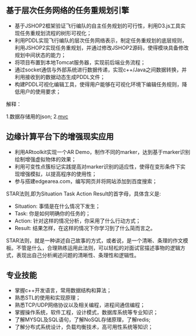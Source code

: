 ## 基于层次任务网络的任务重规划引擎

+ 基于JSHOP2框架验证飞行编队的自主任务规划的可行性，利用D3.js工具实现任务重规划流程的树形可视化；
+ 利用PDDL实现飞行编队的层次任务网络表示，制定任务重规划的底层规则，利用JSHOP2实现任务重规划，并通过修改JSHOP2源码，使得模块具备修改规划中间状态的能力；
+ 将项目布置到本地Tomcat服务器，实现前后端业务流程；
+ 通过socket通信与外部系统进行数据传递，实现c++/Java之间数据转换，并利用接收到的数据动态生成PDDL文件；
+ 构建PDDL可视化编辑工具，使得用户能够在可视化环境下编辑任务规则，降低用户的使用要求；

解释：

1.数据存储用的json;
2.[mvc](<https://www.zhihu.com/question/37962386>)

## 边缘计算平台下的增强现实应用

+ 利用ARtoolkit实现一个AR Demo，制作不同的marker，达到基于marker识别绘制增强虚拟物体的效果；
+ 利用可变性点簇标记实践提高对marker识别的适应性，使得在变形条件下实现增强模拟，以提高程序的使用性；
+ 参与搭建edgearea.com，编写网页并将网站添加到百度搜索；

STAR法则,即为Situation Task Action Result的首字母，具体含义是:

+ Situation: 事情是在什么情况下发生；
+ Task: 你是如何明确你的任务的；
+ Action: 针对这样的情况分析，你采用了什么行动方式；
+ Result: 结果怎样，在这样的情况下你学习到了什么简而言之。

STAR法则，就是一种讲述自己故事的方式，或者说，是一个清晰、条理的作文模板。不管是什么，合理熟练运用此法则，可以轻松的对面试官描述事物的逻辑方式，表现出自己分析阐述问题的清晰性、条理性和逻辑性。

## 专业技能

+ 掌握c++开发语言，常用数据结构和算法；
+ 熟悉STL的使用和实现原理；
+ 熟悉TCP/UDP网络协议以及相关编程，进程间通信编程；
+ 掌握操作系统，软件工程，设计模式，数据库系统等专业知识；
+ 了解MYSQL及SQL语句，了解NoSQL存储原理，了解redis;
+ 了解分布式系统设计，负载均衡技术，高可用性系统等知识；
